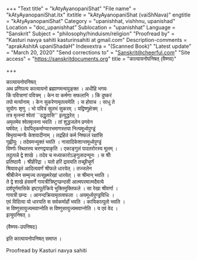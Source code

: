 +++
"Text title" = "kAtyAyanopaniShat"
"File name" = "kAtyAyanopaniShat.itx"
itxtitle = "kAtyAyanopaniShat (vaiShNava)"
engtitle = "kAtyAyanopaniShat"
Category = "upanishhat, vishhnu, upanishad"
Location = "doc_upanishhat"
Sublocation = "upanishhat"
Language = "Sanskrit"
Subject = "philosophy/hinduism/religion"
"Proofread by" = "Kasturi navya sahiti kasturinsahiti at gmail.com"
Description-comments = "aprakAshitA upaniShadaH"
Indexextra = "(Scanned Book)"
"Latest update" = "March 20, 2020"
"Send corrections to" = "Sanskrit@cheerful.com"
"Site access" = "https://sanskritdocuments.org"
title = "कात्यायनोपनिषत् (वैष्णव)"

+++
  
 कात्यायनोपनिषत्   
अथ प्रणिपत्य कात्यायनो ब्रह्माणमन्वयुङ्क्त । अधीहि भगवः  
किं पवित्राणां पवित्रम् । केन वा कर्मणा सफलानि । किं दुष्करं  
तपो मर्त्यानाम् । केन सुकरेणामृतत्वमेति । स होवाच । साधु ते  
सुयोगः शृणु । भो पवित्रं सुलभं सुकरम् । यद्विष्णुक्षेत्रम् ।  
तत्र मृत्स्नां श्वेतां ``उद्धृतासि'' इत्युद्धरेत् ।  
अमृतमेव श्वेतमृत्स्ना भवति । तां शुद्धजलेन प्रणवेन  
घर्षयेत् । देवपितृकर्माण्यारभमाणस्तया नित्यमूर्ध्वपुण्ड्रं  
बिभृयान्मन्त्रैः केशवादीनाम् । तद्रहितं कर्म निष्फलं रक्षांसि  
गृह्णीयुः । तदेवमभ्युक्तं भवति । नासादिकेशान्तमूर्ध्वपुण्ड्रं  
विष्णोः स्थितस्य चरणद्वयाकृति । एकाङ्गुलं पादतरोरस्य मूलम् ।  
तदुत्पन्ने द्वे शाखे । तदेव च मध्याकारोऽङ्गुलादन्यूनः । स श्रीः  
प्रतिष्ठायै । श्रीर्हरिद्रा । यतो हरिं द्रावयति तच्छ्रीचूर्णं  
श्रियावधृतं आदित्यवर्णं श्रीफले धारयेत् । तज्जलेन  
श्रीबीजेन सम्मृज्य तत्सूक्ष्मरेखां धारयेत् । स श्रीमान् भवति ।  
ते द्वे शाखे हंसवर्णे गायत्रीत्रिष्टुप्छन्दसी आत्मपरमात्मदैवत्ये  
दर्शपूर्णमासिके इष्टापूर्तक्रिये भुक्तिमुक्तिफले । सा रेखा श्रीवर्णा ।  
गायत्री छन्दः । आनन्दक्रियामृतत्वफला । अयमूर्ध्वपुण्ड्रविधिः ।  
एवं विदित्वा यो धारयति स सर्वकर्मार्हो भवति । कायिकात्पूतो भवति ।  
स विष्णुसायुज्यमवाप्नोति स विष्णुसायुज्यमवाप्नोति । य एवं वेद ।  
इत्युपनिषत् ॥  
  
(वैष्णव-उपनिषदः)  
  
इति कात्यायनोपनिषत् समाप्त ।  
  
  
Proofread by Kasturi navya sahiti  
  
